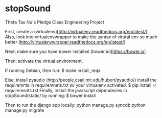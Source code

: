 stopSound
=========

Theta Tau Nu's Pledge Class Engineering Project

First, create a (virtualenv)[http://virtualenv.readthedocs.org/en/latest/].
Also, look into virtualenvwrapper to make the syntax of virutal env so much better (http://virtualenvwrapper.readthedocs.org/en/latest/)

Next: make sure you have bower installed (bower.io)[https://bower.io]

Then: activate the virtual environment.

If running Debian, then run:
  $ make install_reqs

Else:
  install pyaudio (http://people.csail.mit.edu/hubert/pyaudio/)
  install the requiremnts in requiremnets.txt w/ your virtualenv activated.
    $ pip install -r requirements.txt
  Finally, install the javascript dependecies in stopSound/static/ by running:
    $ bower install
    
Then to run the django app locally:
  python manage.py syncdb
  python manage.py migrate
